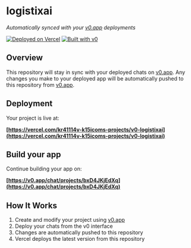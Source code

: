 # logistixai

*Automatically synced with your [v0.app](https://v0.app) deployments*

[![Deployed on Vercel](https://img.shields.io/badge/Deployed%20on-Vercel-black?style=for-the-badge&logo=vercel)](https://vercel.com/kr41114v-k15icoms-projects/v0-logistixai)
[![Built with v0](https://img.shields.io/badge/Built%20with-v0.app-black?style=for-the-badge)](https://v0.app/chat/projects/bxD4JKjEdXq)

## Overview

This repository will stay in sync with your deployed chats on [v0.app](https://v0.app).
Any changes you make to your deployed app will be automatically pushed to this repository from [v0.app](https://v0.app).

## Deployment

Your project is live at:

**[https://vercel.com/kr41114v-k15icoms-projects/v0-logistixai](https://vercel.com/kr41114v-k15icoms-projects/v0-logistixai)**

## Build your app

Continue building your app on:

**[https://v0.app/chat/projects/bxD4JKjEdXq](https://v0.app/chat/projects/bxD4JKjEdXq)**

## How It Works

1. Create and modify your project using [v0.app](https://v0.app)
2. Deploy your chats from the v0 interface
3. Changes are automatically pushed to this repository
4. Vercel deploys the latest version from this repository